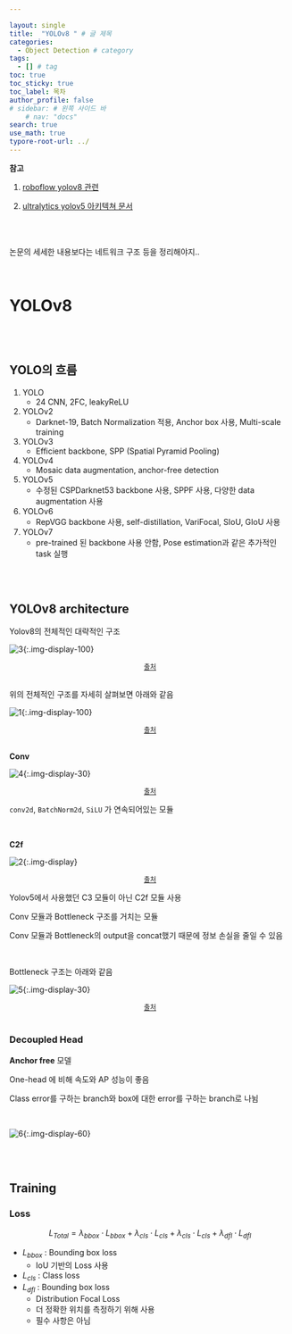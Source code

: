 ```yaml
---

layout: single
title:  "YOLOv8 " # 글 제목
categories: 
  - Object Detection # category
tags: 
  - [] # tag
toc: true 
toc_sticky: true
toc_label: 목차
author_profile: false
# sidebar: # 왼쪽 사이드 바
    # nav: "docs"
search: true 
use_math: true
typore-root-url: ../
---
```


**참고**

1. [roboflow yolov8 관련](https://blog.roboflow.com/whats-new-in-yolov8/)

1. [ultralytics yolov5 아키텍쳐 문서](https://docs.ultralytics.com/ko/yolov5/tutorials/architecture_description/#1-model-structure)

<br><br>

논문의 세세한 내용보다는 네트워크 구조 등을 정리해야지.. 

<br>



# YOLOv8

<br><br>

## YOLO의 흐름

1. YOLO
   - 24 CNN, 2FC, leakyReLU
2. YOLOv2
   - Darknet-19, Batch Normalization 적용, Anchor box 사용, Multi-scale training
3. YOLOv3
   - Efficient backbone, SPP (Spatial Pyramid Pooling)
4. YOLOv4
   - Mosaic data augmentation, anchor-free detection
5. YOLOv5
   - 수정된 CSPDarknet53 backbone 사용, SPPF 사용, 다양한 data augmentation 사용 
6. YOLOv6
   - RepVGG backbone 사용, self-distillation, VariFocal, SIoU, GIoU 사용
7. YOLOv7
   - pre-trained 된 backbone 사용 안함, Pose estimation과 같은 추가적인 task 실행

<br><br>

## YOLOv8 architecture

Yolov8의 전체적인 대략적인 구조

![3](/images/2024-06-02-yolov8/3.png){:.img-display-100}

<center style="font-size:12px;">
    <a href="https://blog.roboflow.com/whats-new-in-yolov8/"> 출처 </a>
</center>

<br>

위의 전체적인 구조를 자세히 살펴보면 아래와 같음

![1](/images/2024-06-02-yolov8/1.png){:.img-display-100}

<center style="font-size:12px;">
    <a href="https://blog.roboflow.com/whats-new-in-yolov8/"> 출처 </a>
</center>

<br>

**Conv**

![4](/images/2024-06-02-yolov8/4.png){:.img-display-30}

<center style="font-size:12px;">
    <a href="https://blog.roboflow.com/whats-new-in-yolov8/"> 출처 </a>
</center>

`conv2d`, `BatchNorm2d`, `SiLU` 가 연속되어있는 모듈 

<br>

**C2f**

![2](/images/2024-06-02-yolov8/2.png){:.img-display}

<center style="font-size:12px;">
    <a href="https://blog.roboflow.com/whats-new-in-yolov8/"> 출처 </a>
</center>

Yolov5에서 사용했던 C3 모듈이 아닌 C2f 모듈 사용

Conv 모듈과 Bottleneck 구조를 거치는 모듈

Conv 모듈과 Bottleneck의 output을 concat했기 때문에 정보 손실을 줄일 수 있음

<br>

Bottleneck 구조는 아래와 같음

![5](/images/2024-06-02-yolov8/5.png){:.img-display-30}

<center style="font-size:12px;">
    <a href="https://blog.roboflow.com/whats-new-in-yolov8/"> 출처 </a>
</center>

<br>

### Decoupled Head 

**Anchor free** 모델

One-head 에 비해 속도와 AP 성능이 좋음

Class error를 구하는 branch와 box에 대한 error를 구하는 branch로 나뉨

<br>

![6](/images/2024-06-02-yolov8/6.png){:.img-display-60}

<br><br>

## Training

### Loss


$$
L_{Total}=\lambda_{bbox}\cdot L_{bbox}+ \lambda_{cls}\cdot L_{cls}+\lambda_{cls}\cdot L_{cls}+\lambda_{dfl}\cdot L_{dfl}
$$


- $L_{bbox}$ : Bounding box loss
  - IoU 기반의 Loss 사용
- $L_{cls}$ : Class loss
- $L_{dfl}$ : Bounding box loss
  - Distribution Focal Loss
  - 더 정확한 위치를 측정하기 위해 사용
  - 필수 사항은 아님

<br>

<br>
